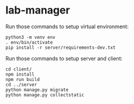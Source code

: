 # lab-manager

Run those commands to setup virtual environment:
```
python3 -m venv env
. env/bin/activate
pip install -r server/requirements-dev.txt
```

Run those commands to setup server and client:
```
cd client/
npm install
npm run build
cd ../server
python manage.py migrate
python manage.py collectstatic
```